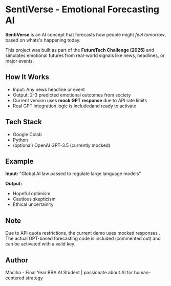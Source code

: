 # SentiVerse - Emotional Forecasting AI

**SentiVerse** is an AI concept that forecasts how people might *feel tomorrow*, based on whats's happening today.

This project was built as part of the **FutureTech Challenge (2025)** and simulates emotional futures from real-world signals like news, headlines, or major events.

## How It Works
- Input: Any news headline or event
- Output: 2-3 predicted emotional outcomes from society
- Current version uses **mock GPT response** due to API rate limits
- Real GPT integration logic is includedand ready to activate

## Tech Stack
- Google Colab
- Python
- (optional) OpenAI GPT-3.5 (currently mocked)

## Example
**Input:** "Global AI law passed to regulate large language models"

**Output:** 
- Hopeful optimism
- Cautious skepticism
- Ethical uncertainity

## Note
Due to API quota restrictions, the current demo uses mocked responses . The actual GPT-based forecasting code is included (commented out) and can be activated with a valid key.

## Author
Madiha - Final Year BBA AI Student | passionate about AI for human-centered strategy
